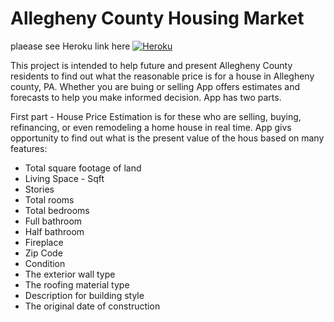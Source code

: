 # Allegheny County Housing Market

plaease see Heroku link here [![Heroku](https://heroku-badge.herokuapp.com/?app=heroku-badge&style=flat)](https://allegheny-county-housing.herokuapp.com/)

This project is intended to help future and present Allegheny County residents to find out what the reasonable price is for a house in Allegheny county, PA. 
Whether you are buing or  selling App offers estimates and forecasts to help you make informed decision.
App has two parts.

First part - House Price Estimation is for these who are selling, buying, refinancing, or even remodeling a home house in real time. 
App givs opportunity to find out what is the present value of the hous based on many features:
* Total square footage of land
* Living Space - Sqft
* Stories
* Total rooms
* Total bedrooms
* Full bathroom
* Half bathroom
* Fireplace
* Zip Code 
* Condition
* The exterior wall type
* The roofing material type
* Description for building style
* The original date of construction



